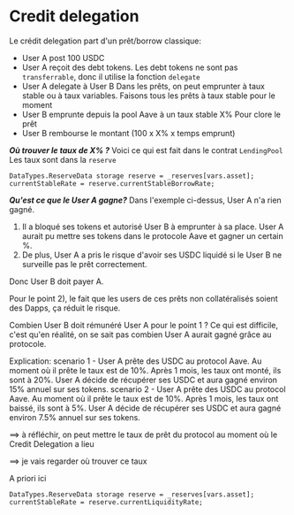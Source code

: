 # Credit delegation

Le crédit delegation part d'un prêt/borrow classique:
- User A post 100 USDC
- User A reçoit des debt tokens. 
Les debt tokens ne sont pas `transferrable`, donc il utilise la fonction `delegate`
- User A delegate à User B
Dans les prêts, on peut emprunter à taux stable ou à taux variables. Faisons tous les prêts à taux stable pour le moment
- User B emprunte depuis la pool Aave à un taux stable X%
Pour clore le prêt
- User B rembourse le montant (100 x X% x temps emprunt)

***Où trouver le taux de X% ?***
Voici ce qui est fait dans le contrat `LendingPool`
Les taux sont dans la  `reserve`
```
DataTypes.ReserveData storage reserve = _reserves[vars.asset];
currentStableRate = reserve.currentStableBorrowRate;
```

***Qu'est ce que le User A gagne?***
Dans l'exemple ci-dessus, User A n'a rien gagné.
1) Il a bloqué ses tokens et autorisé User B à emprunter à sa place. 
User A aurait pu mettre ses tokens dans le protocole Aave et gagner un certain %. 
2) De plus, User A a pris le risque d'avoir ses USDC liquidé si le User B ne surveille pas le prêt correctement. 


Donc User B doit payer A. 

Pour le point 2), le fait que les users de ces prêts non collatéralisés soient des Dapps, ça réduit le risque. 

Combien User B doit rémunéré User A pour le point 1 ?
Ce qui est difficile, c'est qu'en réalité, on se sait pas combien User A aurait gagné grâce au protocole.

Explication: 
scenario 1 - User A prête des USDC au protocol Aave. Au moment où il prête le taux est de 10%. Après 1 mois, les taux ont monté, ils sont à 20%. User A décide de récupérer ses USDC et aura gagné environ 15% annuel sur ses tokens.
scenario 2 - User A prête des USDC au protocol Aave. Au moment où il prête le taux est de 10%. Après 1 mois, les taux ont baissé, ils sont à 5%. User A décide de récupérer ses USDC et aura gagné environ 7.5% annuel sur ses tokens.

==> à réfléchir, on peut mettre le taux de prêt du protocol au moment où le Credit Delegation a lieu

==> je vais regarder où trouver ce taux

A priori ici
```
DataTypes.ReserveData storage reserve = _reserves[vars.asset];
currentStableRate = reserve.currentLiquidityRate;
```



